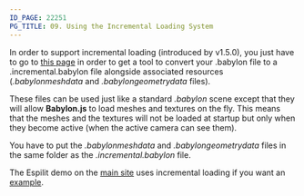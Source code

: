 ```yaml
---
ID_PAGE: 22251
PG_TITLE: 09. Using the Incremental Loading System
---
```

In order to support incremental loading (introduced by v1.5.0), you just have to go to [this page](https://github.com/BabylonJS/Babylon.js/tree/master/Tools/MakeIncremental) in order to get a tool to convert your .babylon file to a .incremental.babylon file alongside associated resources (_.babylonmeshdata_ and _.babylongeometrydata_ files).

These files can be used just like a standard _.babylon_ scene except that they will allow **Babylon.js** to load meshes and textures on the fly. This means that the meshes and the textures will not be loaded at startup but only when they become active (when the active camera can see them).

You have to put the _.babylonmeshdata_ and _.babylongeometrydata_ files in the same folder as the _.incremental.babylon_ file.

The Espilit demo on the [main site](http://www.babylonjs.com) uses incremental loading if you want an [example](https://github.com/BabylonJS/Samples/blob/master/index.js#L651).

